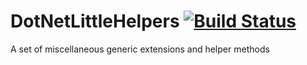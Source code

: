 # DotNetLittleHelpers [![Build Status](https://bartosz-jarmuz.visualstudio.com/DotNetLittleHelpers/_apis/build/status/bartosz-jarmuz.DotNetLittleHelpers?branchName=master)](https://bartosz-jarmuz.visualstudio.com/DotNetLittleHelpers/_build/latest?definitionId=18&branchName=master)
A set of miscellaneous generic extensions and helper methods

